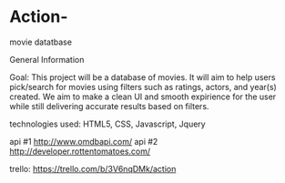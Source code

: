 # Action-
movie datatbase

General Information

Goal:
This project will be a database of movies. It will aim to help users pick/search for movies using filters such as ratings, actors, and year(s) created. 
We aim to make a clean UI and smooth expirience for the user while still delivering accurate results based on filters.

technologies used: 
HTML5, CSS, Javascript, Jquery


api #1 http://www.omdbapi.com/
api #2 http://developer.rottentomatoes.com/

trello: 
https://trello.com/b/3V6nqDMk/action
